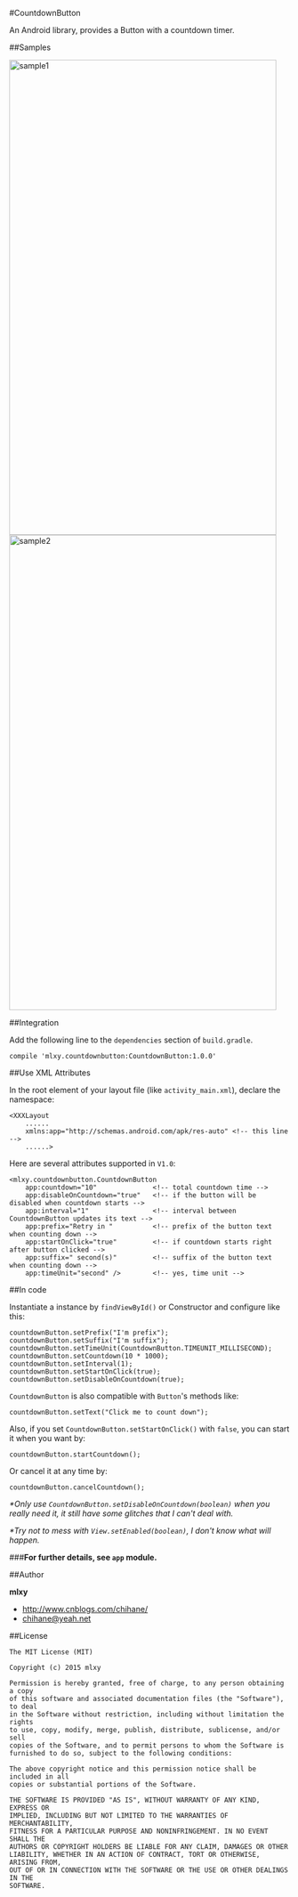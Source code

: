 #CountdownButton

An Android library, provides a Button with a countdown timer.

##Samples

<img src="http://raw.github.com/mlxy/CountdownButton/master/sample/sample1.jpg" width = "480" height = "854" alt="sample1" align=center />

<img src="http://raw.github.com/mlxy/CountdownButton/master/sample/sample2.jpg" width = "480" height = "854" alt="sample2" align=center />

##Integration

Add the following line to the `dependencies` section of `build.gradle`.

    compile 'mlxy.countdownbutton:CountdownButton:1.0.0'
    
##Use XML Attributes

In the root element of your layout file (like `activity_main.xml`), declare the namespace:

    <XXXLayout
        ......
        xmlns:app="http://schemas.android.com/apk/res-auto" <!-- this line -->
        ......>
        
Here are several attributes supported in `V1.0`:

    <mlxy.countdownbutton.CountdownButton
        app:countdown="10"              <!-- total countdown time -->
        app:disableOnCountdown="true"   <!-- if the button will be disabled when countdown starts -->
        app:interval="1"                <!-- interval between CountdownButton updates its text -->
        app:prefix="Retry in "          <!-- prefix of the button text when counting down -->
        app:startOnClick="true"         <!-- if countdown starts right after button clicked -->
        app:suffix=" second(s)"         <!-- suffix of the button text when counting down -->
        app:timeUnit="second" />        <!-- yes, time unit -->
        
##In code

Instantiate a instance by `findViewById()` or Constructor and configure like this:

    countdownButton.setPrefix("I'm prefix");
    countdownButton.setSuffix("I'm suffix");
    countdownButton.setTimeUnit(CountdownButton.TIMEUNIT_MILLISECOND);
    countdownButton.setCountdown(10 * 1000);
    countdownButton.setInterval(1);
    countdownButton.setStartOnClick(true);
    countdownButton.setDisableOnCountdown(true);

`CountdownButton` is also compatible with `Button`'s methods like:

    countdownButton.setText("Click me to count down");

Also, if you set `CountdownButton.setStartOnClick()` with `false`, you can start it when you want by:

    countdownButton.startCountdown();
    
Or cancel it at any time by:

    countdownButton.cancelCountdown();
    
*\*Only use `CountdownButton.setDisableOnCountdown(boolean)` when you really need it, it still have some glitches that I can't deal with.*

*\*Try not to mess with `View.setEnabled(boolean)`, I don't know what will happen.*

###**For further details, see `app` module.**

##Author

**mlxy**

- <http://www.cnblogs.com/chihane/>
- <chihane@yeah.net>

##License

    The MIT License (MIT)
    
    Copyright (c) 2015 mlxy
    
    Permission is hereby granted, free of charge, to any person obtaining a copy
    of this software and associated documentation files (the "Software"), to deal
    in the Software without restriction, including without limitation the rights
    to use, copy, modify, merge, publish, distribute, sublicense, and/or sell
    copies of the Software, and to permit persons to whom the Software is
    furnished to do so, subject to the following conditions:
    
    The above copyright notice and this permission notice shall be included in all
    copies or substantial portions of the Software.
    
    THE SOFTWARE IS PROVIDED "AS IS", WITHOUT WARRANTY OF ANY KIND, EXPRESS OR
    IMPLIED, INCLUDING BUT NOT LIMITED TO THE WARRANTIES OF MERCHANTABILITY,
    FITNESS FOR A PARTICULAR PURPOSE AND NONINFRINGEMENT. IN NO EVENT SHALL THE
    AUTHORS OR COPYRIGHT HOLDERS BE LIABLE FOR ANY CLAIM, DAMAGES OR OTHER
    LIABILITY, WHETHER IN AN ACTION OF CONTRACT, TORT OR OTHERWISE, ARISING FROM,
    OUT OF OR IN CONNECTION WITH THE SOFTWARE OR THE USE OR OTHER DEALINGS IN THE
    SOFTWARE.